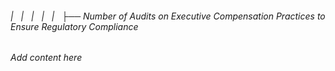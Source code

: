 ###### |   |   |   |   |   ├── Number of Audits on Executive Compensation Practices to Ensure Regulatory Compliance

*Add content here*